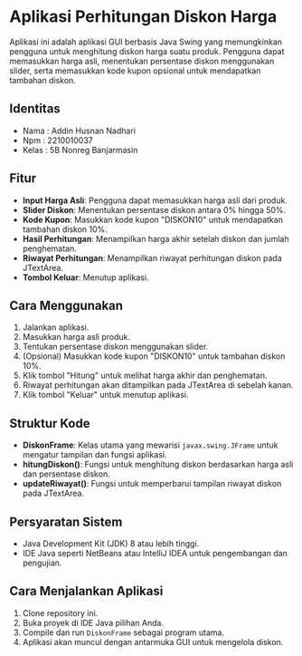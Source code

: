 # Aplikasi Perhitungan Diskon Harga

Aplikasi ini adalah aplikasi GUI berbasis Java Swing yang memungkinkan pengguna untuk menghitung diskon harga suatu produk. Pengguna dapat memasukkan harga asli, menentukan persentase diskon menggunakan slider, 
serta memasukkan kode kupon opsional untuk mendapatkan tambahan diskon.

## Identitas
- Nama  : Addin Husnan Nadhari
- Npm   : 2210010037
- Kelas : 5B Nonreg Banjarmasin

## Fitur

- **Input Harga Asli**: Pengguna dapat memasukkan harga asli dari produk.
- **Slider Diskon**: Menentukan persentase diskon antara 0% hingga 50%.
- **Kode Kupon**: Masukkan kode kupon "DISKON10" untuk mendapatkan tambahan diskon 10%.
- **Hasil Perhitungan**: Menampilkan harga akhir setelah diskon dan jumlah penghematan.
- **Riwayat Perhitungan**: Menampilkan riwayat perhitungan diskon pada JTextArea.
- **Tombol Keluar**: Menutup aplikasi.

## Cara Menggunakan

1. Jalankan aplikasi.
2. Masukkan harga asli produk.
3. Tentukan persentase diskon menggunakan slider.
4. (Opsional) Masukkan kode kupon "DISKON10" untuk tambahan diskon 10%.
5. Klik tombol "Hitung" untuk melihat harga akhir dan penghematan.
6. Riwayat perhitungan akan ditampilkan pada JTextArea di sebelah kanan.
7. Klik tombol "Keluar" untuk menutup aplikasi.

## Struktur Kode

- **DiskonFrame**: Kelas utama yang mewarisi `javax.swing.JFrame` untuk mengatur tampilan dan fungsi aplikasi.
- **hitungDiskon()**: Fungsi untuk menghitung diskon berdasarkan harga asli dan persentase diskon.
- **updateRiwayat()**: Fungsi untuk memperbarui tampilan riwayat diskon pada JTextArea.

## Persyaratan Sistem

- Java Development Kit (JDK) 8 atau lebih tinggi.
- IDE Java seperti NetBeans atau IntelliJ IDEA untuk pengembangan dan pengujian.

## Cara Menjalankan Aplikasi

1. Clone repository ini.
2. Buka proyek di IDE Java pilihan Anda.
3. Compile dan run `DiskonFrame` sebagai program utama.
4. Aplikasi akan muncul dengan antarmuka GUI untuk mengelola diskon.


